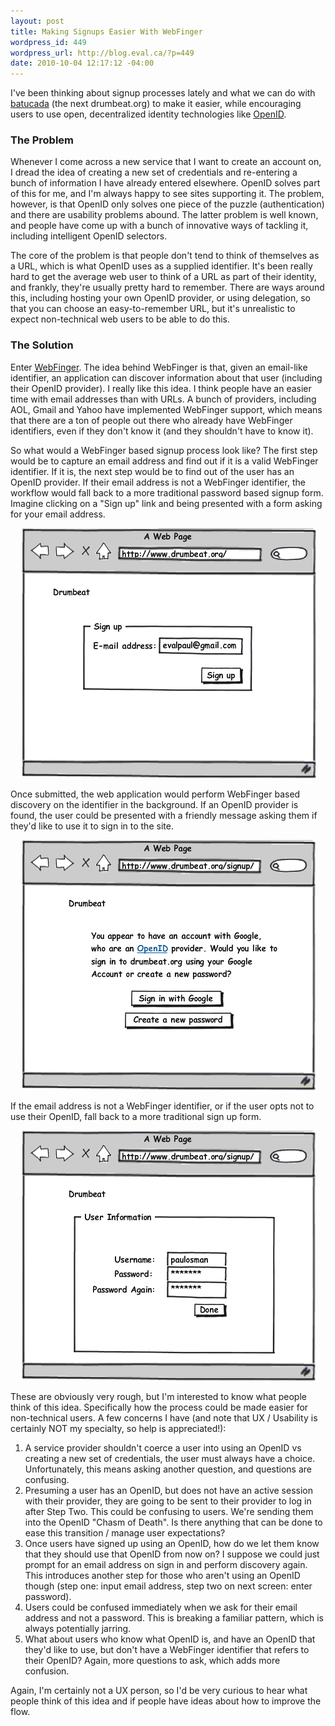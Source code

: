 ```yaml
--- 
layout: post
title: Making Signups Easier With WebFinger
wordpress_id: 449
wordpress_url: http://blog.eval.ca/?p=449
date: 2010-10-04 12:17:12 -04:00
---
```

I've been thinking about signup processes lately and what we can do with <a title="Batucada " href="http://www.drumbeat.org/project/batucada">batucada</a> (the next drumbeat.org) to make it easier, while encouraging users to use open, decentralized identity technologies like <a href="http://openid.net/">OpenID</a>.
<h3>The Problem</h3>
Whenever I come across a new service that I want to create an account on, I dread the idea of creating a new set of credentials and re-entering a bunch of information I have already entered elsewhere. OpenID solves part of this for me, and I'm always happy to see sites supporting it. The problem, however, is that OpenID only solves one piece of the puzzle (authentication) and there are usability problems abound. The latter problem is well known, and people have come up with a bunch of innovative ways of tackling it, including intelligent OpenID selectors.

The core of the problem is that people don't tend to think of themselves as a URL, which is what OpenID uses as a supplied identifier. It's been really hard to get the average web user to think of a URL as part of their identity, and frankly, they're usually pretty hard to remember. There are ways around this, including hosting your own OpenID provider, or using delegation, so that you can choose an easy-to-remember URL, but it's unrealistic to expect non-technical web users to be able to do this.
<h3>The Solution</h3>
Enter <a href="http://code.google.com/p/webfinger/">WebFinger</a>. The idea behind WebFinger is that, given an email-like identifier, an application can discover information about that user (including their OpenID provider). I really like this idea. I think people have an easier time with email addresses than with URLs. A bunch of providers, including AOL, Gmail and Yahoo have implemented WebFinger support, which means that there are a ton of people out there who already have WebFinger identifiers, even if they don't know it (and they shouldn't have to know it).

So what would a WebFinger based signup process look like? The first step would be to capture an email address and find out if it is a valid WebFinger identifier. If it is, the next step would be to find out of the user has an OpenID provider. If their email address is not a WebFinger identifier, the workflow would fall back to a more traditional password based signup form. Imagine clicking on a "Sign up" link and being presented with a form asking for your email address.
<p style="text-align: center;"><a href="/images/login_step_one.png"><img class="size-medium wp-image-450 aligncenter" title="login_step_one" src="/images/login_step_one.png" alt="Step One" width="473" height="400" /></a></p>
<p style="text-align: left;">Once submitted, the web application would perform WebFinger based discovery on the identifier in the background. If an OpenID provider is found, the user could be presented with a friendly message asking them if they'd like to use it to sign in to the site.</p>
<p style="text-align: center;"><a href="/images/mockup.png"><img class="size-medium wp-image-451  aligncenter" title="Step Two" src="/images/mockup.png" alt="Step Two" /></a></p>
<p style="text-align: left;">If the email address is not a WebFinger identifier, or if the user opts not to use their OpenID, fall back to a more traditional sign up form.</p>
<p style="text-align: left;"></p>
<p style="text-align: center;"><a href="/images/webfinger_step_two.png"><img class="size-medium wp-image-453 aligncenter" title="webfinger_step_two" src="/images/webfinger_step_two.png" alt="" /></a></p>
<p style="text-align: left;">These are obviously very rough, but I'm interested to know what people think of this idea. Specifically how the process could be made easier for non-technical users. A few concerns I have (and note that UX / Usability is certainly NOT my specialty, so help is appreciated!):</p>

<ol>
	<li>A service provider shouldn't coerce a user into using an OpenID vs creating a new set of credentials, the user must always have a choice. Unfortunately, this means asking another question, and questions are confusing.</li>
	<li>Presuming a user has an OpenID, but does not have an active session with their provider, they are going to be sent to their provider to log in after Step Two. This could be confusing to users. We're sending them into the OpenID "Chasm of Death". Is there anything that can be done to ease this transition / manage user expectations?</li>
	<li>Once users have signed up using an OpenID, how do we let them know that they should use that OpenID from now on? I suppose we could just prompt for an email address on sign in and perform discovery again. This introduces another step for those who aren't using an OpenID though (step one: input email address, step two on next screen: enter password).</li>
	<li>Users could be confused immediately when we ask for their email address and not a password. This is breaking a familiar pattern, which is always potentially jarring.</li>
	<li>What about users who know what OpenID is, and have an OpenID that they'd like to use, but don't have a WebFinger identifier that refers to their OpenID? Again, more questions to ask, which adds more confusion.</li>
</ol>
Again, I'm certainly not a UX person, so I'd be very curious to hear what people think of this idea and if people have ideas about how to improve the flow.
